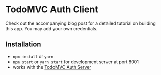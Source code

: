 # TodoMVC Auth Client

Check out the accompanying blog post for a detailed tutorial on building this app. You may add your own credentials.

## Installation

- `npm install` or `yarn`
- `npm start` or `yarn start` for development server at port 8001
-  works with the [TodoMVC Auth Server](https://github.com/appbaseio-apps/todomvc-auth-server)